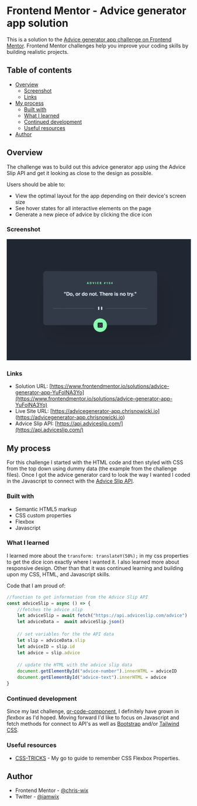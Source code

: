 # Frontend Mentor - Advice generator app solution

This is a solution to the [Advice generator app challenge on Frontend Mentor](https://www.frontendmentor.io/challenges/advice-generator-app-QdUG-13db). Frontend Mentor challenges help you improve your coding skills by building realistic projects.

## Table of contents

- [Overview](#overview)
  - [Screenshot](#screenshot)
  - [Links](#links)
- [My process](#my-process)
  - [Built with](#built-with)
  - [What I learned](#what-i-learned)
  - [Continued development](#continued-development)
  - [Useful resources](#useful-resources)
- [Author](#author)

## Overview
The challenge was to build out this advice generator app using the Advice Slip API and get it looking as close to the design as possible.

Users should be able to:

- View the optimal layout for the app depending on their device's screen size
- See hover states for all interactive elements on the page
- Generate a new piece of advice by clicking the dice icon

### Screenshot

![](./images/screenshot.jpg)

### Links

- Solution URL: [https://www.frontendmentor.io/solutions/advice-generator-app-YuFolNA3Yo](https://www.frontendmentor.io/solutions/advice-generator-app-YuFolNA3Yo)
- Live Site URL: [https://advicegenerator-app.chrisnowicki.io] (https://advicegenerator-app.chrisnowicki.io)
- Advice Slip API: [https://api.adviceslip.com/](https://api.adviceslip.com/)

## My process

For this challenge I started with the HTML code and then styled with CSS from the top down using dummy data (the example from the challenge files).  Once I got the advice generator card to look
the way I wanted I coded in the Javascript to connect with the [Advice Slip API](https://api.adviceslip.com/).

### Built with

- Semantic HTML5 markup
- CSS custom properties
- Flexbox
- Javascript

### What I learned

I learned more about the `transform: translateY(50%);` in my css properties to get the dice icon exactly where I wanted it.  I also learned more about responsive design.  Other than that it was continued
learning and building upon my CSS, HTML, and Javascript skills.


Code that I am proud of:
```js
//function to get information from the Advice Slip API
const adviceSlip = async () => {
    //fetches the advice slip
    let adviceSlip = await fetch("https://api.adviceslip.com/advice")
    let adviceData =  await adviceSlip.json()

    // set variables for the the API data
    let slip = adviceData.slip
    let adviceID = slip.id
    let advice = slip.advice

    // update the HTML with the advice slip data
    document.getElementById("advice-number").innerHTML = adviceID
    document.getElementById("advice-text").innerHTML = advice
}
```

### Continued development

Since my last challenge, [qr-code-component](https://github.com/chris-nowicki/qr-code-component), I definitely have grown in *flexbox* as I'd hoped.  Moving forward I'd like to focus on
Javascript and fetch methods for connect to API's as well as [Bootstrap](https://getbootstrap.com/) and/or [Tailwind CSS](https://tailwindcss.com/).

### Useful resources

- [CSS-TRICKS](https://css-tricks.com/snippets/css/a-guide-to-flexbox/) - My go to guide to remember CSS Flexbox Properties.
## Author

- Frontend Mentor - [@chris-wix](https://www.frontendmentor.io/profile/chris-nowicki)
- Twitter - [@iamwix](https://www.twitter.com/iamwix)
